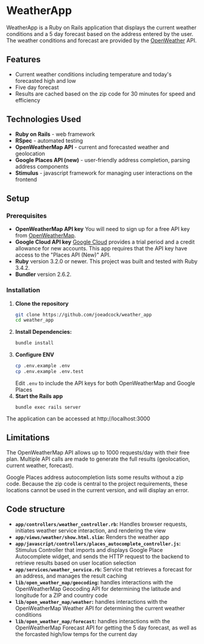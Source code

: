 # WeatherApp
WeatherApp is a Ruby on Rails application that displays the current weather conditions and a 5 day forecast based on the address entered by the user. The weather conditions and forecast are provided by the [OpenWeather](https://openweathermap.org/api) API. 

## Features
* Current weather conditions including temperature and today's forecasted high and low
* Five day forecast
* Results are cached based on the zip code for 30 minutes for speed and efficiency

## Technologies Used
* **Ruby on Rails** - web framework
* **RSpec** - automated testing
* **OpenWeatherMap API** - current and forecasted weather and geolocation
* **Google Places API (new)** - user-friendly address completion, parsing address components
* **Stimulus** - javascript framework for managing user interactions on the frontend

## Setup
### Prerequisites
* **OpenWeatherMap API key** You will need to sign up for a free API key from [OpenWeatherMap](https://openweathermap.org/api).
* **Google Cloud API key** [Google Cloud](https://cloud.google.com/) provides a trial period and a credit allowance for new accounts. This app requires that the API key have access to the "Places API (New)" API.
* **Ruby** version 3.2.0 or newer. This project was built and tested with Ruby 3.4.2.
* **Bundler** version 2.6.2.

### Installation
1. **Clone the repository**
   ```bash
   git clone https://github.com/joeadcock/weather_app
   cd weather_app
   ```
2. **Install Dependencies:**
   ```bash
   bundle install
   ```
3. **Configure ENV**
   ```bash
   cp .env.example .env
   cp .env.example .env.test
   ```
   Edit `.env` to include the API keys for both OpenWeatherMap and Google Places
4. **Start the Rails app**
   ```
   bundle exec rails server
   ```

The application can be accessed at http://localhost:3000

## Limitations
The OpenWeatherMap API allows up to 1000 requests/day with their free plan. Multiple API calls are made to generate the full results (geolocation, current weather, forecast).

Google Places address autocompletion lists some results without a zip code. Because the zip code is central to the project requirements, these locations cannot be used in the current version, and will display an error.

## Code structure
* **`app/controllers/weather_controller.rb`:** Handles browser requests, initiates weather service interaction, and rendering the view
* **`app/views/weather/show.html.slim`:** Renders the weather app
* **`app/javascript/controllers/places_autocomplete_controller.js`:** Stimulus Controller that imports and displays Google Place Autocomplete widget, and sends the HTTP request to the backend to retrieve results based on user location selection
* **`app/services/weather_service.rb`:** Service that retrieves a forecast for an address, and manages the result caching
* **`lib/open_weather_map/geocoding`:** handles interactions with the OpenWeatherMap Geocoding API for determining the latitude and longitude for a ZIP and country code
* **`lib/open_weather_map/weather`:** handles interactions with the OpenWeatherMap Weather API for determining the current weather conditions
* **`lib/open_weather_map/forecast`:** handles interactions with the OpenWeatherMap Forecast API for getting the 5 day forecast, as well as the forcasted high/low temps for the current day
